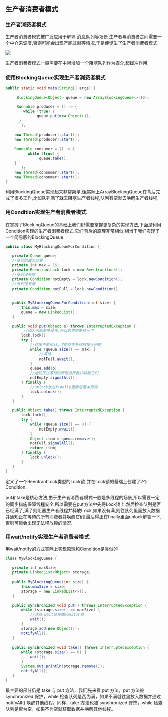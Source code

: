 生产者消费者模式
---

### 生产者消费者模式

生产者消费者模式被广泛应用于解耦,消息队列等场景.生产者与消费者之间需要一个中介来调度,否则可能会出现产能过剩等情况,于是便诞生了生产者消费者模式.

![](https://raw.githubusercontent.com/xfhy/Android-Notes/master/Images/%E7%94%9F%E4%BA%A7%E8%80%85%E6%B6%88%E8%B4%B9%E8%80%85%E6%A8%A1%E5%BC%8F.png)

生产者消费者模式一般需要在中间增加一个阻塞队列作为媒介,起缓冲作用.

### 使用BlockingQueue实现生产者消费者模式

```java
public static void main(String[] args) {
 
     BlockingQueue<Object> queue = new ArrayBlockingQueue<>(10);
     
     Runnable producer = () -> {
        while (true) {
              queue.put(new Object());
      }
       };
     
    new Thread(producer).start();
    new Thread(producer).start();
     
    Runnable consumer = () -> {
          while (true) {
               queue.take();
    }
       };
    new Thread(consumer).start();
    new Thread(consumer).start();
}
```

利用BlockingQueue实现起来非常简单,但实际上ArrayBlockingQueue在背后完成了很多工作,比如队列满了就去阻塞生产者线程,队列有空就去唤醒生产者线程.

### 用Condition实现生产者消费者模式

在掌握了BlockingQueue的基础上我们仍需要掌握更复杂的实现方法,下面是利用Condition实现的生产者消费者模式,它们背后的原理非常相似,相当于我们实现了一个简易版的BlockingQueue

```java
public class MyBlockingQueueForCondition {
 
   private Queue queue;
   //队列的最大容量
   private int max = 16;
   private ReentrantLock lock = new ReentrantLock();
   //队列没有空
   private Condition notEmpty = lock.newCondition();
   //队列没有满
   private Condition notFull = lock.newCondition();
 
 
   public MyBlockingQueueForCondition(int size) {
       this.max = size;
       queue = new LinkedList();
   }
 
   public void put(Object o) throws InterruptedException {
        //因为可能是多线程,所以这里需要锁一下
       lock.lock();
       try {
           //这里不能用if,可能存在多线程安全问题
           while (queue.size() == max) {
               //等待
               notFull.await();
           }
           queue.add(o);
           //通知正在等待的所有消费者并唤醒它们
           notEmpty.signalAll();
       } finally {
           //unlock放在finally里面是基本原则
           lock.unlock();
       }
   }
 
   public Object take() throws InterruptedException {
       lock.lock();
       try {
           while (queue.size() == 0) {
               notEmpty.await();
           }
           Object item = queue.remove();
           notFull.signalAll();
           return item;
       } finally {
           lock.unlock();
       }
   }
}
```

定义了一个ReentrantLock类型的Lock锁,并在Lock锁的基础上创建了2个Condition.

put和take是核心方法,由于生产者消费者模式一般是多线程的场景,所以需要一定的同步措施保障线程安全,所以需要在put方法中先将Lock锁上.然后检查队列是否已经满了,满了则阻塞生产者线程并释放Lock,如果没有满,则往队列里面放入数据并通知正在等待的所有消费者并唤醒它们.最后得正在finally里面unlock解锁一下,否则可能会出现无法释放锁的情况.

### 用wait/notify实现生产者消费者模式

用wait/notify的方式实际上实现原理和Condition是类似的

```java
class MyBlockingQueue {
 
   private int maxSize;
   private LinkedList<Object> storage;
 
   public MyBlockingQueue(int size) {
       this.maxSize = size;
       storage = new LinkedList<>();
   }
 
   public synchronized void put() throws InterruptedException {
       while (storage.size() == maxSize) {
           //注意,wait会释放monitor锁
           wait();
       }
       storage.add(new Object());
       notifyAll();
   }
 
   public synchronized void take() throws InterruptedException {
       while (storage.size() == 0) {
           wait();
       }
       System.out.println(storage.remove());
       notifyAll();
   }
}
```

最主要的部分仍是 take 与 put 方法，我们先来看 put 方法，put 方法被 synchronized 保护，while 检查队列是否为满，如果不满就往里放入数据并通过 notifyAll() 唤醒其他线程。同样，take 方法也被 synchronized 修饰，while 检查队列是否为空，如果不为空就获取数据并唤醒其他线程。